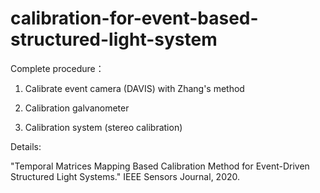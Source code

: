 # calibration-for-event-based-structured-light-system

Complete procedure：

1. Calibrate event camera (DAVIS) with Zhang's method

2. Calibration galvanometer

3. Calibration system (stereo calibration)

Details:

"Temporal Matrices Mapping Based Calibration Method for Event-Driven Structured Light Systems." IEEE Sensors Journal, 2020.
